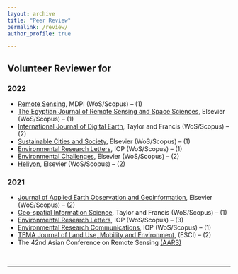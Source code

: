 ```yaml
---
layout: archive
title: "Peer Review"
permalink: /review/
author_profile: true

---
```


## Volunteer Reviewer for 

### 2022

* <a href="https://www.mdpi.com/journal/remotesensing">Remote Sensing</a>, MDPI (WoS/Scopus) – (1) 
* <a href="https://www.sciencedirect.com/journal/the-egyptian-journal-of-remote-sensing-and-space-science">The Egyptian Journal of Remote Sensing and Space Sciences</a>, Elsevier (WoS/Scopus) – (1) 
* <a href="https://www.tandfonline.com/journals/tjde20">International Journal of Digital Earth</a>, Taylor and Francis (WoS/Scopus) – (2) 
* <a href="https://www.sciencedirect.com/journal/sustainable-cities-and-society">Sustainable Cities and Society</a>, Elsevier (WoS/Scopus) – (1) 
* <a href="https://iopscience.iop.org/journal/1748-9326">Environmental Research Letters</a>, IOP (WoS/Scopus) – (1) 
* <a href="https://www.journals.elsevier.com/environmental-challenges">Environmental Challenges</a>, Elsevier (WoS/Scopus) – (2) 
* <a href="https://www.cell.com/heliyon/home">Heliyon</a>, Elsevier (WoS/Scopus) – (2) 
 

### 2021 

* <a href="https://www.journals.elsevier.com/international-journal-of-applied-earth-observation-and-geoinformation">Journal of Applied Earth Observation and Geoinformation</a>, Elsevier (WoS/Scopus) – (2) 
* <a href="https://www.tandfonline.com/toc/tgsi20/current">Geo-spatial Information Science</a>, Taylor and Francis (WoS/Scopus) – (1) 
* <a href="https://iopscience.iop.org/journal/1748-9326">Environmental Research Letters</a>, IOP (WoS/Scopus) – (3) 
* <a href="https://iopscience.iop.org/journal/2515-7620">Environmental Research Communications</a>, IOP (WoS/Scopus) – (1) 
* <a href="http://www.serena.unina.it/index.php/tema/">TEMA Journal of Land Use, Mobility and Environment</a>, (ESCI) – (2) 
* The 42nd Asian Conference on Remote Sensing <a href="https://a-a-r-s.org/">(AARS)</a> 
 

<br/>
<hr>

